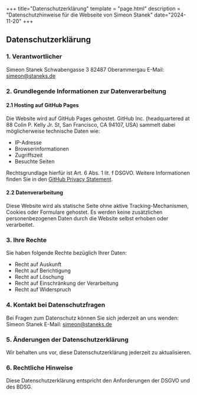 +++
title="Datenschutzerklärung"
template = "page.html"
description = "Datenschutzhinweise für die Webseite von Simeon Stanek"
date="2024-11-20"
+++

## Datenschutzerklärung

### 1. Verantwortlicher

Simeon Stanek
Schwabengasse 3
82487 Oberammergau
E-Mail: simeon@staneks.de

### 2. Grundlegende Informationen zur Datenverarbeitung

#### 2.1 Hosting auf GitHub Pages
Die Website wird auf GitHub Pages gehostet. GitHub Inc. (headquartered at 88 Colin P. Kelly Jr. St, San Francisco, CA 94107, USA) sammelt dabei möglicherweise technische Daten wie:
- IP-Adresse
- Browserinformationen
- Zugriffszeit
- Besuchte Seiten

Rechtsgrundlage hierfür ist Art. 6 Abs. 1 lit. f DSGVO. Weitere Informationen finden Sie in den [GitHub Privacy Statement](https://docs.github.com/en/site-policy/privacy-policies/github-privacy-statement).

#### 2.2 Datenverarbeitung
Diese Website wird als statische Seite ohne aktive Tracking-Mechanismen, Cookies oder Formulare gehostet. Es werden keine zusätzlichen personenbezogenen Daten durch die Website selbst erhoben oder verarbeitet.

### 3. Ihre Rechte

Sie haben folgende Rechte bezüglich Ihrer Daten:
- Recht auf Auskunft
- Recht auf Berichtigung
- Recht auf Löschung
- Recht auf Einschränkung der Verarbeitung
- Recht auf Widerspruch

### 4. Kontakt bei Datenschutzfragen

Bei Fragen zum Datenschutz können Sie sich jederzeit an uns wenden:
Simeon Stanek
E-Mail: simeon@staneks.de

### 5. Änderungen der Datenschutzerklärung

Wir behalten uns vor, diese Datenschutzerklärung jederzeit zu aktualisieren.

### 6. Rechtliche Hinweise

Diese Datenschutzerklärung entspricht den Anforderungen der DSGVO und des BDSG.